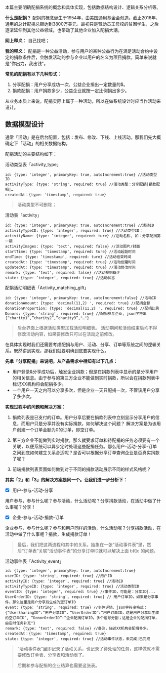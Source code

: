 本篇主要明确配捐系统的概念和具体实现，包括数据结构设计、逻辑关系分析等。

**什么是配捐？**
配捐的概念诞生于1954年，由美国通用基金会创造。截止2016年，通用的总计配捐总额达到3800万美元。最初只是赞助员工母校的贫困学生，之后逐渐延伸到其他公益领域，也带动了其他企业加入配捐大潮。

**网上释义：** 自己找吧；

**我的释义：** 配捐是一种公益活动，参与用户的某种公益行为在满足活动合约中设定的捐款条件后，会触发活动的参与企业以用户的名义为项目捐款。简单来说就是"你出力，我出钱"。


**常见的配捐有以下几种形式：**
1. 分享配捐：用户分享成功一次，公益企业捐出一定数量的$。
2. 捐款配捐：用户捐款多少，公益企业就按一定比例捐出多少。


从业务本质上来说，配捐实际上属于一种活动，所以在做系统设计时应当作活动来设计。


## 数据模型设计

通常「活动」是在后台配置，包括：发布、修改、下线、上线活动。那我们先大概确定下「活动」的相关数据结构。

配捐活动的主要结构如下：

活动类型表「activity_type」
```
id: {type: 'integer', primaryKey: true, autoIncrement:true} //活动类型ID
activityType: {type: 'string', required: true} //活动类型：分享配捐|捐款配捐|…
createdAt：{type: 'timestamp', required: true}
```
> 活动类型不可删除；


活动表「activity」
```
id: {type: 'integer', primaryKey: true, autoIncrement:true} //活动ID
activityTypeID: {type: ‘integer', required: true} //活动类型ID：
activityName: {type: ‘integer', required: ture} //活动名称, 如：分享配捐第一期
activityImages: {type: ‘text', required: false} //活动图片/封面
startTime: {type: ‘timestamp', required: ture} //活动起始时间
endTime: {type: ‘timestamp', required: ture} //活动结束时间
createdAt: {type: 'timestamp', required: true} //活动创建时间
updatedAt: {type: 'timestamp', required: true} //活动修改时间
remark: {type: ‘text', required: false} //活动规则备注
state: {type: ‘integer', required: true} //活动状态
```

配捐活动明细表「Activity_matching_gift」
```
id: {type: 'integer', primaryKey: true, autoIncrement:false} //活动ID
donationAmount: {type: 'decimal(11,2) ', required: true} //配捐金额
donationProportion: {type: 'decimal(11,2) ', required: true} //配捐比例
Donors: {type: 'string', required: true} //配捐参与企业, json字符串 {“charity1”,”charity2”,”charity3”,"…"}
```


> 后台界面上根据活动类型加载活动明细表。
> 活动期间和活动结束后均不得修改活动内容，如果要修改只可以在活动之前修改。



在具体实现时我们还需要考虑配捐与用户、活动、分享、订单等系统之间的逻辑关系。既然讲到实现，那我们就要明确到底要实现什么。

**先拿「分享配捐」来说吧。从产品需求中得知有以下几点：**
- 用户登录&分享成功后，触发企业捐款；但是在捐款列表中显示的是分享用户的相关信息。由于参与的第三方企业不能做到实时捐款，所以会在捐款列表中标记XX机构将会配捐多少。
- 一个用户一天之内可以分享多次，但是企业一天只配捐一次，不管该用户分享了多少次。

**实现过程中的问题和解决方案：**
1. 捐款列表是已支付的订单。用户分享后要在捐款列表中立刻显示分享用户的信息，而用户只是分享并没有实际捐款，如何解决这个问题？
 解决方案是为该用户创建一个订单金额为0的订单，即空订单。

2. 第三方企业不能做到实时捐款，那么就要求订单和待配捐的任务必须要有一个关联，以便系统可以异步定时处理这些配捐任务。那么用户-活动-分享-订单之间到底如何建立关系合适呢？是否可以根据分享订单查询企业是否真实捐款了呢？

3. 前端捐款列表页面如何做到对于不同的捐款活动展示不同的样式风格呢？

**其实「2」和「3」的解决方案是同一个。让我们进一步分析下：**

- [x] 用户-参与-活动-分享 

用户参与，参与什么呢？参与活动，什么活动呢？分享捐款活动，在活动中做了什么事呢？分享！

- [x] 企业-参与-活动-捐款-订单

企业参与，参与什么呢？参与和用户同样的活动，什么活动呢？分享捐款活动，在活动中做了什么事呢？捐款，生成捐款订单！

>最后，我们把这两流程和其中的关系，抽象在一张“活动事件表”里，然后“订单表”关联“活动事件表”的分享订单ID就可以解决上面 b和c 的问题。

活动事件表「Activity_event」
```
id: {type: 'integer', primaryKey: true, autoIncrement:true} 
userID: {type: 'string', required: true} //用户ID
activityID: {type: ‘integer', required: true} //活动ID
activityTypeID: {type: ‘integer', required: true} //活动类型ID
eventID: {type: ‘integer', required: true} //事件ID，可能是：分享ID|...
UserOrderID: {type: 'string', required: true} // 用户订单ID，如果是分享事件，那么这里是用户分享后生成的空订单ID
event: {type: ‘string', required: true} //事件详情，json字符串格式：{“UserSharingID”:”用户分享ID”，“UserOrderID”:”用户订单ID，这是用户分享后生成的空订单ID”, “DonorOrderID”:”企业配捐订单ID，多个逗号分割；这是企业的配捐订单，由定时任务补充"}
remark: {type: ‘text', required: false} //备注，描述XX机构会配捐多少。
createdAt：{type: 'timestamp', required: true}
state: {type: ‘integer', required: true} //活动事件状态，未完成|已完成
```


>“活动事件表”里即记录了活动关系，也记录了待处理的任务，这样做就不需要修改订单表、分享表和活动表了。
>
>后期和参与配捐的企业结算也需要这张表。
